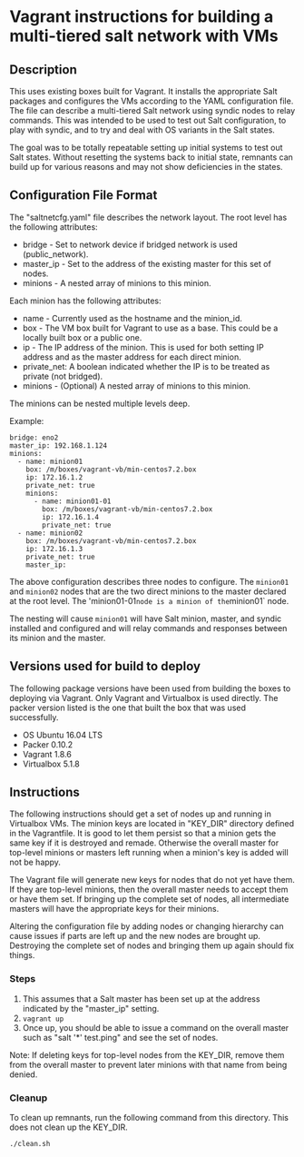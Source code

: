 # Vagrant instructions for building a multi-tiered salt network with VMs

## Description

This uses existing boxes built for Vagrant. It installs the appropriate Salt
packages and configures the VMs according to the YAML configuration file. The
file can describe a multi-tiered Salt network using syndic nodes to relay
commands. This was intended to be used to test out Salt configuration, to
play with syndic, and to try and deal with OS variants in the Salt states.

The goal was to be totally repeatable setting up initial systems to test out
Salt states. Without resetting the systems back to initial state, remnants
can build up for various reasons and may not show deficiencies in the states.

## Configuration File Format

The "saltnetcfg.yaml" file describes the network layout. The root level
has the following attributes:

* bridge - Set to network device if bridged network is used (public_network).
* master_ip - Set to the address of the existing master for this set of nodes.
* minions - A nested array of minions to this minion.

Each minion has the following attributes:

* name - Currently used as the hostname and the minion_id.
* box - The VM box built for Vagrant to use as a base. This could be a
  locally built box or a public one.
* ip - The IP address of the minion. This is used for both setting IP address
  and as the master address for each direct minion.
* private_net: A boolean indicated whether the IP is to be treated
  as private (not bridged).
* minions - (Optional) A nested array of minions to this minion.

The minions can be nested multiple levels deep.

Example:

    bridge: eno2
    master_ip: 192.168.1.124
    minions:
      - name: minion01
        box: /m/boxes/vagrant-vb/min-centos7.2.box
        ip: 172.16.1.2
        private_net: true
        minions:
          - name: minion01-01
            box: /m/boxes/vagrant-vb/min-centos7.2.box
            ip: 172.16.1.4
            private_net: true
      - name: minion02
        box: /m/boxes/vagrant-vb/min-centos7.2.box
        ip: 172.16.1.3
        private_net: true
        master_ip: 

The above configuration describes three nodes to configure.  The `minion01`
and `minion02` nodes that are the two direct minions to the master declared
at the root level. The 'minion01-01` node is a minion of the `minion01` node.

The nesting will cause `minion01` will have Salt minion, master, and syndic
installed and configured and will relay commands and responses between its
minion and the master.

## Versions used for build to deploy

The following package versions have been used from building the boxes to
deploying via Vagrant.  Only Vagrant and Virtualbox is used directly. The
packer version listed is the one that built the box that was used successfully.

* OS Ubuntu 16.04 LTS
* Packer 0.10.2
* Vagrant 1.8.6
* Virtualbox 5.1.8

## Instructions

The following instructions should get a set of nodes up and running in
Virtualbox VMs. The minion keys are located in "KEY_DIR" directory defined
in the Vagrantfile. It is good to let them persist so that a minion gets the
same key if it is destroyed and remade. Otherwise the overall master for
top-level minions or masters left running when a minion's key is added
will not be happy.

The Vagrant file will generate new keys for nodes that do not yet have them.
If they are top-level minions, then the overall master needs to accept them or
have them set. If bringing up the complete set of nodes, all intermediate
masters will have the appropriate keys for their minions.

Altering the configuration file by adding nodes or changing hierarchy can cause
issues if parts are left up and the new nodes are brought up. Destroying the
complete set of nodes and bringing them up again should fix things.

### Steps

1. This assumes that a Salt master has been set up at the address indicated
   by the "master_ip" setting.
2. `vagrant up`
3. Once up, you should be able to issue a command on the overall master
   such as "salt '*' test.ping" and see the set of nodes.

Note: If deleting keys for top-level nodes from the KEY_DIR, remove them from
the overall master to prevent later minions with that name from being
denied.

### Cleanup

To clean up remnants, run the following command from this directory. This does
not clean up the KEY_DIR.

`./clean.sh`
